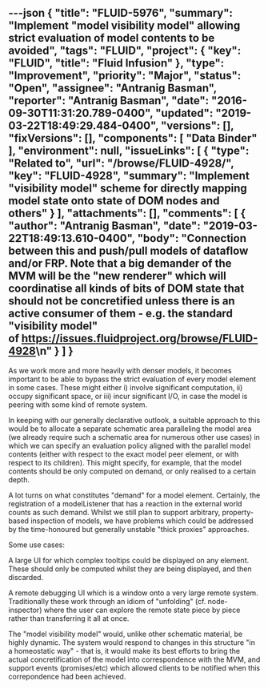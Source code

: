 ---json
{
  "title": "FLUID-5976",
  "summary": "Implement \"model visibility model\" allowing strict evaluation of model contents to be avoided",
  "tags": "FLUID",
  "project": {
    "key": "FLUID",
    "title": "Fluid Infusion"
  },
  "type": "Improvement",
  "priority": "Major",
  "status": "Open",
  "assignee": "Antranig Basman",
  "reporter": "Antranig Basman",
  "date": "2016-09-30T11:31:20.789-0400",
  "updated": "2019-03-22T18:49:29.484-0400",
  "versions": [],
  "fixVersions": [],
  "components": [
    "Data Binder"
  ],
  "environment": null,
  "issueLinks": [
    {
      "type": "Related to",
      "url": "/browse/FLUID-4928/",
      "key": "FLUID-4928",
      "summary": "Implement \"visibility model\" scheme for directly mapping model state onto state of DOM nodes and others"
    }
  ],
  "attachments": [],
  "comments": [
    {
      "author": "Antranig Basman",
      "date": "2019-03-22T18:49:13.610-0400",
      "body": "Connection between this and push/pull models of dataflow and/or FRP. Note that a big demander of the MVM will be the \"new renderer\" which will coordinatise all kinds of bits of DOM state that should not be concretified unless there is an active consumer of them - e.g. the standard \"visibility model\" of <https://issues.fluidproject.org/browse/FLUID-4928>\n"
    }
  ]
}
---
As we work more and more heavily with denser models, it becomes important to be able to bypass the strict evaluation of every model element in some cases. These might either i) involve significant computation, ii) occupy significant space, or iii) incur significant I/O, in case the model is peering with some kind of remote system.

In keeping with our generally declarative outlook, a suitable approach to this would be to allocate a separate schematic area paralleling the model area (we already require such a schematic area for numerous other use cases) in which we can specify an evaluation policy aligned with the parallel model contents (either with respect to the exact model peer element, or with respect to its children). This might specify, for example, that the model contents should be only computed on demand, or only realised to a certain depth.

A lot turns on what constitutes "demand" for a model element. Certainly, the registration of a modelListener that has a reaction in the external world counts as such demand. Whilst we still plan to support arbitrary, property-based inspection of models, we have problems which could be addressed by the time-honoured but generally unstable "thick proxies" approaches.

Some use cases:&#x20;

A large UI for which complex tooltips could be displayed on any element. These should only be computed whilst they are being displayed, and then discarded.

A remote debugging UI which is a window onto a very large remote system. Traditionally these work through an idiom of "unfolding" (cf. node-inspector) where the user can explore the remote state piece by piece rather than transferring it all at once.

The "model visibility model" would, unlike other schematic material, be highly dynamic. The system would respond to changes in this structure "in a homeostatic way" - that is, it would make its best efforts to bring the actual concretification of the model into correspondence with the MVM, and support events (promises/etc) which allowed clients to be notified when this correpondence had been achieved.

        